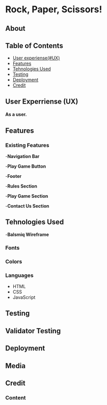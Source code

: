 

# Rock, Paper, Scissors!
## About
## Table of Contents
   - [User experiense(#UX)](#UX)
   - [Features](#features)
   - [Tehnologies Used](#tehnologies)
   - [Testing](#testing)
   - [Deployment](#deployment)
   - [Credit](#credit)

 <a name="UX"></a>
 ## User Experriense (UX)

#### As a user.

<a name="features"></a>
## Features

   ### Existing Features
   -__Navigation Bar__
   
   -__Play Game Button__

   -__Footer__

   -__Rules Section__

   -__Play Game Section__

   -__Contact Us Section__

<a name="tehnologies"></a>
## Tehnologies Used

 -__Balsmiq Wireframe__


### Fonts

### Colors

### Languages

  * HTML
  * CSS
  * JavaScript

<a name="testing"></a>
## Testing

## Validator Testing

## Deployment

## Media

## Credit

  ### Content





